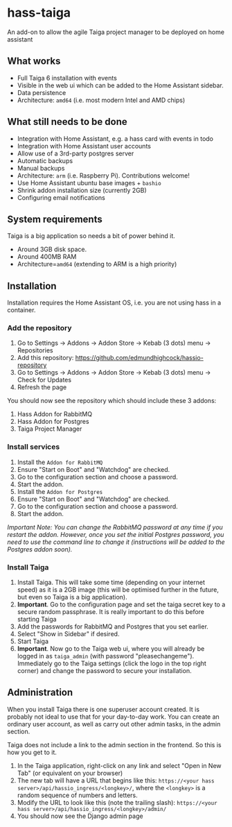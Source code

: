# hass-taiga
An add-on to allow the agile Taiga project manager to be deployed on home assistant

## What works

- Full Taiga 6 installation with events
- Visible in the web ui which can be added to the Home Assistant sidebar.
- Data persistence
- Architecture: `amd64` (i.e. most modern Intel and AMD chips)

## What still needs to be done

- Integration with Home Assistant, e.g. a hass card with events in todo
- Integration with Home Assistant user accounts
- Allow use of a 3rd-party postgres server
- Automatic backups
- Manual backups
- Architecture: `arm` (i.e. Raspberry Pi). Contributions welcome!
- Use Home Assistant ubuntu base images + `bashio`
- Shrink addon installation size (currently 2GB)
- Configuring email notifications

## System requirements

Taiga is a big application so needs a bit of power behind it.

- Around 3GB disk space.
- Around 400MB RAM
- Architecture=`amd64` (extending to ARM is a high priority)


## Installation

Installation requires the Home Assistant OS, i.e. you are not using
hass in a container.

### Add the repository

1. Go to Settings -> Addons -> Addon Store -> Kebab (3 dots) menu -> Repositories
2. Add this repository: https://github.com/edmundhighcock/hassio-repository
3. Go to Settings -> Addons -> Addon Store -> Kebab (3 dots) menu -> Check for Updates
4. Refresh the page

You should now see the repository which should  include these 3 addons:

1. Hass Addon for RabbitMQ
2. Hass Addon for Postgres
2. Taiga Project Manager

### Install services

1. Install the `Addon for RabbitMQ`
2. Ensure "Start on Boot" and "Watchdog" are checked.
3. Go to the configuration section and choose a password.
4. Start the addon.
5. Install the `Addon for Postgres`
6. Ensure "Start on Boot" and "Watchdog" are checked.
7. Go to the configuration section and choose a password.
8. Start the addon.

_Important Note: You can change the RabbitMQ password at any time if you restart the addon. However, once you set the initial Postgres password, you need to use the command line to change it (instructions will be added to the Postgres addon soon)._

### Install Taiga

1. Install Taiga. This will take some time (depending on your internet speed) as it is a 2GB image (this will be optimised further in the future, but even so Taiga is a big application).
2. **Important**. Go to the configuration page and set the taiga secret key to a secure random passphrase. It is really important to do this before starting Taiga
3. Add the passwords for RabbitMQ and Postgres that you set earlier.
4. Select "Show in Sidebar" if desired.
5. Start Taiga
6. **Important**. Now go to the Taiga web ui, where you will already be logged in as `taiga_admin` (with password "pleasechangeme"). Immediately go to the Taiga settings (click the logo in the top right corner) and change the password to secure your installation.

## Administration

When you install Taiga there is one superuser account created. It is probably not ideal to use that for your day-to-day work. You can create an ordinary user account, as well as carry out other admin tasks, in the admin section.

Taiga does not include a link to the admin section in the frontend. So this is how you get to it.

1. In the Taiga application, right-click on any link and select "Open in New Tab" (or equivalent on your browser)
2. The new tab will have a URL that begins like this: `https://<your hass server>/api/hassio_ingress/<longkey>/`, where the `<longkey>` is a random sequence of numbers and letters.
3. Modify the URL to look like this (note the trailing slash):  `https://<your hass server>/api/hassio_ingress/<longkey>/admin/`
4. You should now see the Django admin page
